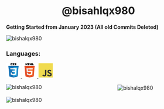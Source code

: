 <h1 align="center">@bisahlqx980</h1>
<b align="left"> Getting Started from  January 2023 (All old Commits Deleted)</b>
<p align="left"> <img src="https://komarev.com/ghpvc/?username=bishalqx980&label=Profile%20views&color=0e75b6&style=flat" alt="bishalqx980" /> </p>

<h3 align="left">Languages:</h3>
<p align="left"> <a href="https://www.w3schools.com/css/" target="_blank" rel="noreferrer"> <img src="https://raw.githubusercontent.com/devicons/devicon/master/icons/css3/css3-original-wordmark.svg" alt="css3" width="40" height="40"/> </a> <a href="https://www.w3.org/html/" target="_blank" rel="noreferrer"> <img src="https://raw.githubusercontent.com/devicons/devicon/master/icons/html5/html5-original-wordmark.svg" alt="html5" width="40" height="40"/> </a> <a href="https://developer.mozilla.org/en-US/docs/Web/JavaScript" target="_blank" rel="noreferrer"> <img src="https://raw.githubusercontent.com/devicons/devicon/master/icons/javascript/javascript-original.svg" alt="javascript" width="40" height="40"/> </a> </p>

<p><img align="left" src="https://github-readme-stats.vercel.app/api/top-langs?username=bishalqx980&show_icons=true&locale=en&layout=compact" alt="bishalqx980" width="300px"></p>

<p>&nbsp;<img align="center" src="https://github-readme-stats.vercel.app/api?username=bishalqx980&show_icons=true&locale=en" alt="bishalqx980" width="300px"></p>

<p><img align="center" src="https://github-readme-streak-stats.herokuapp.com/?user=bishalqx980&" alt="bishalqx980" width="300px"></p>
